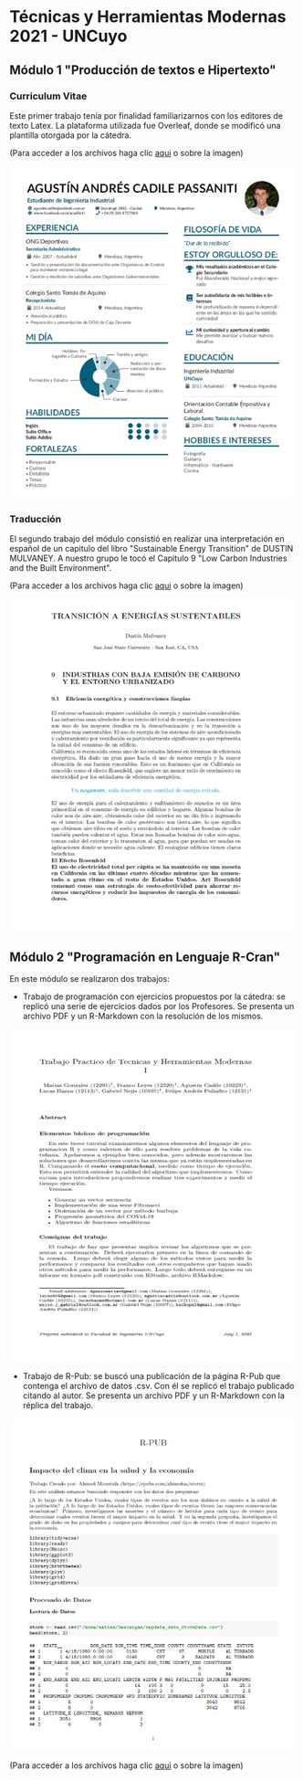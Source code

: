 # Técnicas y Herramientas Modernas 2021 - UNCuyo
## Módulo 1 "Producción de textos e Hipertexto"
### Curriculum Vitae

Este primer trabajo tenía por finalidad familiarizarnos con los editores de texto Latex. La plataforma utilizada fue Overleaf, donde se modificó una plantilla otorgada por la cátedra.

(Para acceder a los archivos haga clic [aqui](https://github.com/AgustinCadile/AgustinCadile/tree/main/CV) o sobre la imagen)


<a title="Curriculum" href="https://github.com/AgustinCadile/AgustinCadile/tree/main/CV"><img src="CVagu.jpg" alt="Curriculum Vitae de Agustín" width="501" height="583"/></a>

### Traducción

El segundo trabajo del módulo consistió en realizar una interpretación en español de un capitulo del libro "Sustainable Energy Transition" de DUSTIN MULVANEY. A nuestro grupo le tocó el Capitulo 9 "Low Carbon Industries and the Built Environment".

(Para acceder a los archivos haga clic [aqui](https://github.com/AgustinCadile/AgustinCadile/tree/main/Traduccion) o sobre la imagen)

<a title="Traduccion" href="https://github.com/AgustinCadile/AgustinCadile/tree/main/Traduccion"><img src="trad.jpg" alt="Primera página del Capitulo 9 traducido" width="501" height="583"/></a>

## Módulo 2 "Programación en Lenguaje R-Cran"

En este módulo se realizaron dos trabajos:

* Trabajo de programación con ejercicios propuestos por la cátedra: se replicó una serie de ejercicios dados por los Profesores. Se presenta un archivo PDF y un R-Markdown con la resolución de los mismos.

<a title="Trabajo de Clase" href="https://github.com/AgustinCadile/AgustinCadile/tree/main/Modulo_2"><img src="TP.jpg" alt="Portada del Trabajo propuesto por la cátedra" width="501" height="583"/></a>

* Trabajo de R-Pub: se buscó una publicación de la página R-Pub que contenga el archivo de datos .csv. Con él se replicó el trabajo publicado citando al autor. Se presenta un archivo PDF y un R-Markdown con la réplica del trabajo.

<a title="Trabajo de R-Pub" href="https://github.com/AgustinCadile/AgustinCadile/tree/main/Modulo_2"><img src="R-Pub.jpg" alt="Portada del Trabajo de R-Pub" width="501" height="583"/></a>

(Para acceder a los archivos haga clic [aqui](https://github.com/AgustinCadile/AgustinCadile/tree/main/Modulo_2) o sobre la imagen)



